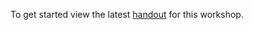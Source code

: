 To get started view the latest [handout](https://github.com/pmptechnology/wpqc/blob/master/documentation/handout_v1.pdf) for this workshop.
